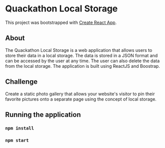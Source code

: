 # Quackathon Local Storage

This project was bootstrapped with [Create React App](https://github.com/facebook/create-react-app).

## About
The Quackathon Local Storage is a web application that allows users to store their data in a local storage. The data is stored in a JSON format and can be accessed by the user at any time. The user can also delete the data from the local storage. The application is built using ReactJS and Boostrap.

## Challenge

Create a static photo gallery that allows your website's visitor to pin their favorite pictures onto a separate page using the concept of local storage.

## Running the application


### `npm install`
### `npm start`


